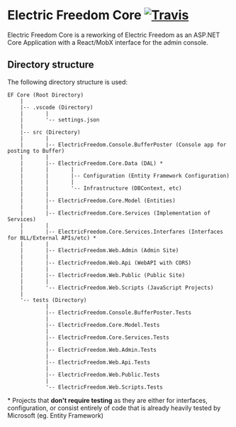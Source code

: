 # Electric Freedom Core [![Travis][build-badge]][build]

[build-badge]: https://img.shields.io/travis/dylanparry/electricfreedom/master.svg?style=flat-square
[build]: https://travis-ci.org/dylanparry/electricfreedom

Electric Freedom Core is a reworking of Electric Freedom as an ASP.NET Core Application with a React/MobX interface for the admin console.

## Directory structure

The following directory structure is used:

```
EF Core (Root Directory)
    |
    |-- .vscode (Directory)
    |       |
    |       '-- settings.json
    |
    |-- src (Directory)
    |       |
    |       |-- ElectricFreedom.Console.BufferPoster (Console app for posting to Buffer)
    |       |
    |       |-- ElectricFreedom.Core.Data (DAL) *
    |       |       |
    |       |       |-- Configuration (Entity Framework Configuration)
    |       |       |
    |       |       '-- Infrastructure (DBContext, etc)
    |       |
    |       |-- ElectricFreedom.Core.Model (Entities)
    |       |
    |       |-- ElectricFreedom.Core.Services (Implementation of Services)
    |       |
    |       |-- ElectricFreedom.Core.Services.Interfares (Interfaces for BLL/External APIs/etc) *
    |       |
    |       |-- ElectricFreedom.Web.Admin (Admin Site)
    |       |
    |       |-- ElectricFreedom.Web.Api (WebAPI with CORS)
    |       |
    |       |-- ElectricFreedom.Web.Public (Public Site)
    |       |
    |       '-- ElectricFreedom.Web.Scripts (JavaScript Projects)
    |
    '-- tests (Directory)
            |
            |-- ElectricFreedom.Console.BufferPoster.Tests
            |
            |-- ElectricFreedom.Core.Model.Tests
            |
            |-- ElectricFreedom.Core.Services.Tests
            |
            |-- ElectricFreedom.Web.Admin.Tests
            |
            |-- ElectricFreedom.Web.Api.Tests
            |
            |-- ElectricFreedom.Web.Public.Tests
            |
            '-- ElectricFreedom.Web.Scripts.Tests
```

\* Projects that **don't require testing** as they are either for interfaces, configuration, or consist entirely of code that is already heavily tested by Microsoft (eg. Entity Framework)
